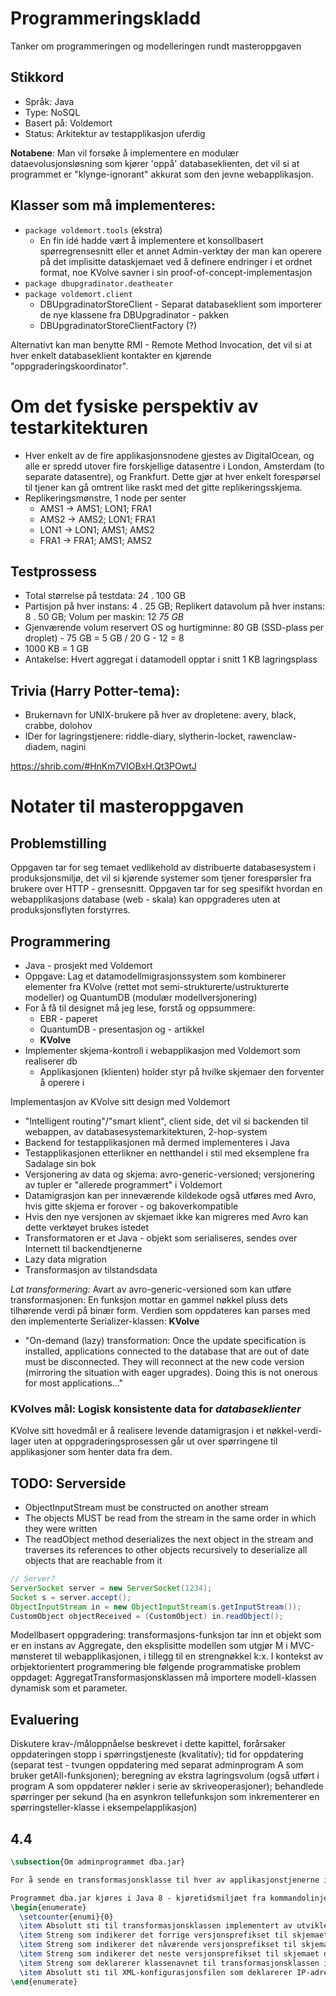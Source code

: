 # Programmeringskladd
Tanker om programmeringen og modelleringen rundt masteroppgaven

## Stikkord
* Språk: Java
* Type: NoSQL
* Basert på: Voldemort
* Status: Arkitektur av testapplikasjon uferdig

**Notabene**: Man vil forsøke å implementere en modulær dataevolusjonsløsning som kjører 'oppå' databaseklienten, det vil si at programmet er "klynge-ignorant" akkurat som den jevne webapplikasjon.

## Klasser som må implementeres:
* `package voldemort.tools` (ekstra)
  * En fin idé hadde vært å implementere et konsollbasert spørregrensesnitt eller et annet Admin-verktøy der man kan operere på det implisitte dataskjemaet ved å definere endringer i et ordnet format, noe KVolve savner i sin proof-of-concept-implementasjon
* `package dbupgradinator.deatheater`
* `package voldemort.client`
  * DBUpgradinatorStoreClient - Separat databaseklient som importerer de nye klassene fra DBUpgradinator - pakken
  * DBUpgradinatorStoreClientFactory (?)

Alternativt kan man benytte RMI - Remote Method Invocation, det vil si at hver enkelt databaseklient kontakter en kjørende "oppgraderingskoordinator".

# Om det fysiske perspektiv av testarkitekturen
 * Hver enkelt av de fire applikasjonsnodene gjestes av DigitalOcean, og alle er spredd utover fire forskjellige datasentre i London, Amsterdam (to separate datasentre), og Frankfurt. Dette gjør at hver enkelt forespørsel til tjener kan gå omtrent like raskt med det gitte replikeringsskjema.
 * Replikeringsmønstre, 1 node per senter
   * AMS1 -> AMS1; LON1; FRA1
   * AMS2 -> AMS2; LON1; FRA1
   * LON1 -> LON1; AMS1; AMS2
   * FRA1 -> FRA1; AMS1; AMS2

## Testprossess
 * Total størrelse på testdata: 24 . 100 GB
 * Partisjon på hver instans: 4 . 25 GB; Replikert datavolum på hver instans: 8 . 50 GB; Volum per maskin: 12 *75 GB*
 * Gjenværende volum reservert OS og hurtigminne: 80 GB (SSD-plass per droplet) - 75 GB = 5 GB / 20 G - 12 = 8
 * 1000 KB = 1 GB
 * Antakelse: Hvert aggregat i datamodell opptar i snitt 1 KB lagringsplass

## Trivia (Harry Potter-tema):
 * Brukernavn for UNIX-brukere på hver av dropletene: avery, black, crabbe, dolohov
 * IDer for lagringstjenere: riddle-diary, slytherin-locket, rawenclaw-diadem, nagini

https://shrib.com/#HnKm7VIOBxH.Qt3POwtJ

# Notater til masteroppgaven

## Problemstilling
Oppgaven tar for seg temaet vedlikehold av distribuerte databasesystem i produksjonsmiljø, det vil si kjørende systemer som tjener forespørsler fra brukere over HTTP - grensesnitt. Oppgaven tar for seg spesifikt hvordan en webapplikasjons database (web - skala) kan oppgraderes uten at produksjonsflyten forstyrres.

## Programmering
 - Java - prosjekt med Voldemort
 - Oppgave: Lag et datamodellmigrasjonssystem som kombinerer elementer fra KVolve (rettet mot semi-strukturerte/ustrukturerte modeller) og QuantumDB (modulær modellversjonering)
 - For å få til designet må jeg lese, forstå og oppsummere:
    - EBR - paperet
    - QuantumDB - presentasjon og - artikkel
    - **KVolve**
 - Implementer skjema-kontroll i webapplikasjon med Voldemort som realiserer db
    - Applikasjonen (klienten) holder styr på hvilke skjemaer den forventer å operere i

Implementasjon av KVolve sitt design med Voldemort
 - "Intelligent routing"/"smart klient", client side, det vil si backenden til webappen, av databasesystemarkitekturen, 2-hop-system
 - Backend for testapplikasjonen må dermed implementeres i Java
 - Testapplikasjonen etterlikner en netthandel i stil med eksemplene fra Sadalage sin bok
 - Versjonering av data og skjema: avro-generic-versioned; versjonering av tupler er "allerede programmert" i Voldemort
 - Datamigrasjon kan per inneværende kildekode også utføres med Avro, hvis gitte skjema er forover - og bakoverkompatible
 - Hvis den nye versjonen av skjemaet ikke kan migreres med Avro kan dette verktøyet brukes istedet
 - Transformatoren er et Java - objekt som serialiseres, sendes over Internett til backendtjenerne
 - Lazy data migration
 - Transformasjon av tilstandsdata

*Lat transformering:* Avart av avro-generic-versioned som kan utføre transformasjonen: En funksjon mottar en gammel nøkkel pluss dets tilhørende verdi på binær form. Verdien som oppdateres kan parses med den implementerte Serializer-klassen: **KVolve**
 - "On-demand (lazy) transformation: Once the update specification is installed, applications connected to the database that are out of date must be disconnected. They will reconnect at the new code version (mirroring the situation with eager upgrades). Doing this is not onerous for most applications..."

### KVolves mål: Logisk konsistente data for _databaseklienter_

KVolve sitt hovedmål er å realisere levende datamigrasjon i et nøkkel-verdi-lager uten at oppgraderingsprosessen går ut over spørringene til applikasjoner som henter data fra dem.

## TODO: Serverside
 - ObjectInputStream must be constructed on another stream
 - The objects MUST be read from the stream in the same order in which they were written
 - The readObject method deserializes the next object in the stream and traverses its references to other objects recursively to deserialize all objects that are reachable from it

```java
// Server?
ServerSocket server = new ServerSocket(1234);
Socket s = server.accept();
ObjectInputStream in = new ObjectInputStream(s.getInputStream());
CustomObject objectReceived = (CustomObject) in.readObject();
```

Modellbasert oppgradering: transformasjons-funksjon tar inn et objekt som er en instans av Aggregate, den eksplisitte modellen som utgjør M i MVC-mønsteret til webapplikasjonen, i tillegg til en strengnøkkel k:x. I kontekst av orbjektorientert programmering ble følgende programmatiske problem oppdaget: AggregatTransformasjonsklassen må importere modell-klassen dynamisk som et parameter.

## Evaluering

Diskutere krav-/måloppnåelse beskrevet i dette kapittel, forårsaker oppdateringen stopp i spørringstjeneste (kvalitativ); tid for oppdatering (separat test - tvungen oppdatering med separat adminprogram A som bruker getAll-funksjonen); beregning av ekstra lagringsvolum (også utført i program A som oppdaterer nøkler i serie av skriveoperasjoner); behandlede spørringer per sekund (ha en asynkron tellefunksjon som inkrementerer en spørringsteller-klasse i eksempelapplikasjon)

## 4.4

```latex
\subsection{Om adminprogrammet dba.jar}

For å sende en transformasjonsklasse til hver av applikasjonstjenerne i produksjonsklyngen brukes et enkelt hjelpeprogram kalt dba.jar.

Programmet dba.jar kjøres i Java 8 - kjøretidsmiljøet fra kommandolinjen og tar inn følgende seks argumenter:
\begin{enumerate}
  \setcounter{enumi}{0}
  \item Absolutt sti til transformasjonsklassen implementert av utvikleren
  \item Streng som indikerer det forrige versjonsprefikset til skjemaet denne klassen opererer på (spesifisert for å tillate tilbakerulling av aggregatskjema)
  \item Streng som indikerer det nåværende versjonsprefikset til skjemaet denne klassen opererer på (spesifisert for at Migrator-programmet skal kunne vite når klassens transformator skal brukes)
  \item Streng som indikerer det neste versjonsprefikset til skjemaet denne klassen opererer på (spesifisert for at Migrator-programmet skal kunne vite skjemaversjonen til aggregatet som opprettes i og returneres fra transformasjonsklassens transformasjons-funksjon)
  \item Streng som deklarerer klassenavnet til transformasjonsklassen implementert av utvikleren
  \item Absolutt sti til XML-konfigurasjonsfilen som deklarerer IP-adresse og TCP-port
\end{enumerate}
```
